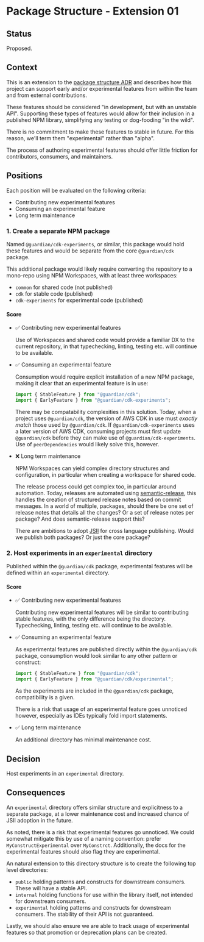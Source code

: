 # Package Structure - Extension 01

## Status
Proposed.

## Context
This is an extension to the [package structure ADR](./005-package-structure.md)
and describes how this project can support early and/or experimental features from within the team and from external contributions.

These features should be considered "in development, but with an unstable API".
Supporting these types of features would allow for their inclusion in a published NPM library,
simplifying any testing or dog-fooding "in the wild".

There is no commitment to make these features to stable in future. For this reason, we'll term them "experimental" rather than "alpha".

The process of authoring experimental features should offer little friction for contributors, consumers, and maintainers.

## Positions
Each position will be evaluated on the following criteria:
- Contributing new experimental features
- Consuming an experimental feature
- Long term maintenance

### 1. Create a separate NPM package
Named `@guardian/cdk-experiments`, or similar, this package would hold these features and would be separate from the core `@guardian/cdk` package.

This additional package would likely require converting the repository to a mono-repo using NPM Workspaces, with at least three workspaces:
- `common` for shared code (not published)
- `cdk` for stable code (published)
- `cdk-experiments` for experimental code (published)

#### Score
- :white_check_mark: Contributing new experimental features

  Use of Workspaces and shared code would provide a familiar DX to the current repository, in that typechecking, linting, testing etc. will continue to be available.

- :white_check_mark: Consuming an experimental feature

  Consumption would require explicit installation of a new NPM package, making it clear that an experimental feature is in use:

  ```ts
  import { StableFeature } from "@guardian/cdk";
  import { EarlyFeature } from "@guardian/cdk-experiments";
   ```

  There may be compatability complexities in this solution.
  Today, when a project uses `@guardian/cdk`, the version of AWS CDK in use must _exactly match_ those used by `@guardian/cdk`.
  If `@guardian/cdk-experiments` uses a later version of AWS CDK, consuming projects must first update `@guardian/cdk` before they can make use of `@guardian/cdk-experiments`.
  Use of `peerDependencies` would likely solve this, however.

- :x: Long term maintenance

  NPM Workspaces can yield complex directory structures and configuration, in particular when creating a workspace for shared code.

  The release process could get complex too, in particular around automation.
  Today, releases are automated using [semantic-release](https://github.com/semantic-release/semantic-release), this handles the creation of structured release notes based on commit messages.
  In a world of multiple, packages, should there be one set of release notes that details all the changes? Or a set of release notes per package? And does semantic-release support this?

  There are ambitions to adopt [JSII](https://github.com/aws/jsii) for cross language publishing. Would we publish both packages? Or just the core package?

### 2. Host experiments in an `experimental` directory
Published within the `@guardian/cdk` package, experimental features will be defined within an `experimental` directory.

#### Score
- :white_check_mark: Contributing new experimental features

  Contributing new experimental features will be similar to contributing stable features, with the only difference being the directory.
  Typechecking, linting, testing etc. will continue to be available.

- :white_check_mark: Consuming an experimental feature

  As experimental features are published directly within the `@guardian/cdk` package, consumption would look similar to any other pattern or construct:

  ```ts
  import { StableFeature } from "@guardian/cdk";
  import { EarlyFeature } from "@guardian/cdk/experimental";
  ```

  As the experiments are included in the `@guardian/cdk` package, compatibility is a given.

  There is a risk that usage of an experimental feature goes unnoticed however, especially as IDEs typically fold import statements.

- :white_check_mark: Long term maintenance

  An additional directory has minimal maintenance cost.

## Decision
Host experiments in an `experimental` directory.

## Consequences
An `experimental` directory offers similar structure and explicitness to a separate package, at a lower maintenance cost and increased chance of JSII adoption in the future.

As noted, there is a risk that experimental features go unnoticed.
We could somewhat mitigate this by use of a naming convention: prefer `MyConstructExperimental` over `MyConstrct`.
Additionally, the docs for the experimental features should also flag they are experimental.

An natural extension to this directory structure is to create the following top level directories:
- `public` holding patterns and constructs for downstream consumers. These will have a stable API.
- `internal` holding functions for use within the library itself, not intended for downstream consumers.
- `experimental` holding patterns and constructs for downstream consumers. The stability of their API is not guaranteed.

Lastly, we should also ensure we are able to track usage of experimental features so that promotion or deprecation plans can be created.

